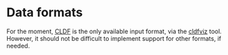 # Data formats

For the moment, [CLDF](https://cldf.clld.org/) is the only available
input format, via the [cldfviz](https://github.com/cldf/cldfviz/) tool.
However, it should not be difficult to implement support for other
formats, if needed.

